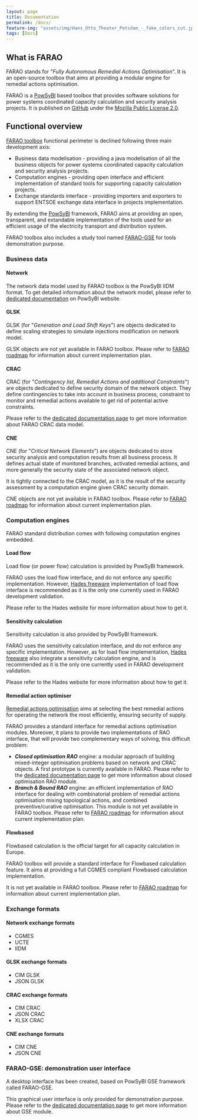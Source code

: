 ```yaml
---
layout: page
title: Documentation
permalink: /docs/
feature-img: "assets/img/Hans_Otto_Theater_Potsdam_-_fake_colors_cut.jpg"
tags: [Docs]
---
```


## What is FARAO

FARAO stands for "*Fully Autonomous Remedial Actions Optimisation*". It is an open-source
toolbox that aims at providing a modular engine for remedial actions optimisation.

FARAO is a [PowSyBl](http://www.powsybl.org) based toolbox that provides software
solutions for power systems coordinated capacity calculation and security analysis projects.
It is published on [GitHub](https://github.com/farao-community) under the [Mozilla Public License 2.0](https://www.mozilla.org/en-US/MPL/2.0/).

## Functional overview

[FARAO toolbox](https://github.com/farao-community/farao-core) functional perimeter is declined following three main development axis:

- Business data modelisation - providing a java modelisation of all the business objects
for power systems coordinated capacity calculation and security analysis projects.
- Computation engines - providing open interface and efficient implementation of standard
tools for supporting capacity calculation projects.
- Exchange standards interface - providing importers and exporters to support ENTSOE exchange
data interface in projects implementation.    

By extending the [PowSyBl](http://www.powsybl.org) framework, FARAO aims at providing an open, transparent,
and extandable implementation of the tools used for an efficient usage of the electricity transport
and distribution system.

FARAO toolbox also includes a study tool named [FARAO-GSE](https://github.com/farao-community/farao-gse)
for tools demonstration purpose.

### Business data

#### Network

The network data model used by FARAO toolbox is the PowSyBl IIDM format.
To get detailed information about the network model, please refer to [dedicated documentation](https://powsybl.github.io/docs/iidm/model)
on PowSyBl website.

#### GLSK

GLSK (for "*Generation and Load Shift Keys*") are objects dedicated to define scaling strategies
to simulate injections modification on network model.

GLSK objects are not yet available in FARAO toolbox. Please refer to [FARAO roadmap](./roadmap.md) for information
about current implementation plan.

#### CRAC

CRAC (for "*Contingency list, Remedial Actions and additional Constraints*") are objects dedicated to define security
domain of the network object. They define contingencies to take into account in business
process, constraint to monitor and remedial actions available to get rid of potential
active constraints.

Please refer to the [dedicated documentation page](docs/data/crac/index.md) to get more information about FARAO CRAC
data model. 

#### CNE

CNE (for "*Critical Network Elements*") are objects dedicated to store security analysis
and computation results from all business process. It defines actual state of monitored branches,
activated remedial actions, and more generally the security state of the associated network object.

It is tightly connected to the CRAC model, as it is the result of the security assessment
by a computation engine given CRAC security domain.  

CNE objects are not yet available in FARAO toolbox. Please refer to [FARAO roadmap](./roadmap.md) for information
about current implementation plan.

### Computation engines

FARAO standard distribution comes with following computation engines embedded.

#### Load flow

Load flow (or power flow) calculation is provided by PowSyBl framework.

FARAO uses the load flow interface, and do not enforce any specific implementation.
However, [Hades freeware](https://rte-france.github.io/hades2/index.html) implementation of load flow interface
is recommended as it is the only one currently used in FARAO development validation.

Please refer to the Hades website for more information about how to get it.

#### Sensitivity calculation

Sensitivity calculation is also provided by PowSyBl framework.

FARAO uses the sensitivity calculation interface, and do not enforce any specific implementation.
However, as for load flow implementation, [Hades freeware](https://rte-france.github.io/hades2/index.html)
also integrate a sensitivity calculation engine, and is recommended as it is the only one currently used
in FARAO development validation.

Please refer to the Hades website for more information about how to get it.

#### Remedial action optimiser

[Remedial actions optimisation](docs/engine/ra-optimisation/index.md) aims at selecting the best remedial actions
for operating the network the most efficiently, ensuring security of supply.

FARAO provides a standard interface for remedial actions optimisation modules.
Moreover, it plans to provide two implementations of RAO interface, that will provide two complementary ways of solving,
this difficult problem:
- ***Closed optimisation RAO*** engine: a modular approach of building mixed-integer optimisation problems based on network
and CRAC objects. A first prototype is currently available in FARAO. Please refer to the
[dedicated documentation page](docs/engine/ra-optimisation/closed-optimisation-rao/index.md) to get more information
about closed optimisation RAO module.
- ***Branch & Bound RAO*** engine: an efficient implementation of RAO interface for dealing with combinatorial problem of
remedial actions optimisation mixing topological actions, and combined preventive/curative optimisation. This module
is not yet available in FARAO toolbox. Please refer to [FARAO roadmap](./roadmap.md) for information about current
implementation plan.

#### Flowbased

Flowbased calculation is the official target for all capacity calculation in Europe.

FARAO toolbox will provide a standard interface for Flowbased calculation feature.
It aims at providing a full CGMES compliant Flowbased calculation implementation.

It is not yet available in FARAO toolbox. Please refer to [FARAO roadmap](./roadmap.md) for information
about current implementation plan.

### Exchange formats

#### Network exchange formats

- CGMES
- UCTE
- IIDM

#### GLSK exchange formats

- CIM GLSK
- JSON GLSK

#### CRAC exchange formats

- CIM CRAC
- JSON CRAC
- XLSX CRAC

#### CNE exchange formats

- CIM CNE
- JSON CNE

### FARAO-GSE: demonstration user interface

A desktop interface has been created, based on PowSyBl GSE framework called FARAO-GSE.

This graphical user interface is only provided for demonstration purpose. Please refer to the
[dedicated documentation page](docs/gse/index.md) to get more information about GSE module.
